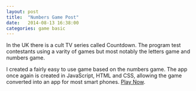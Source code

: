 ```yaml
---
layout: post
title:  "Numbers Game Post"
date:   2014-08-13 16:38:00
categories: game basic
---
```


In the UK there is a cult TV series called Countdown. The program test contestants using a varity of games but most notably the letters game and numbers game.

I created a fairly easy to use game based on the numbers game. The app once again is created in JavaScript, HTML and CSS, allowing the game converted into an app for most smart phones.
[Play Now][play-link].

[play-link]: /numbers-game/
